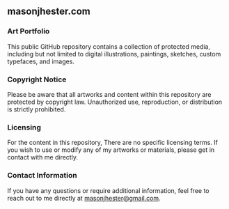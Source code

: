 ## masonjhester.com
### Art Portfolio
This public GitHub repository contains a collection of protected media, including but not limited to digital illustrations, paintings, sketches, custom typefaces, and images.

### Copyright Notice
Please be aware that all artworks and content within this repository are protected by copyright law. Unauthorized use, reproduction, or distribution is strictly prohibited.

### Licensing
For the content in this repository, There are no specific licensing terms. If you wish to use or modify any of my artworks or materials, please get in contact with me directly.

### Contact Information
If you have any questions or require additional information, feel free to reach out to me directly at masonjhester@gmail.com.
